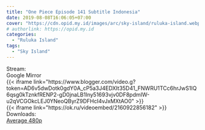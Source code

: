 ```yaml
---
title: "One Piece Episode 141 Subtitle Indonesia"
date: 2019-08-08T16:06:05+07:00
cover: "https://cdn.opid.my.id/images/arc/sky-island/ruluka-island.webp" # Optional, cover
# authorlink: https://opid.my.id
categories:
  - "Ruluka Island"
tags:
  - "Sky Island"
---
```

<div class="ui menu violet borderless inverted">
  <div class="header item active">
        Stream:
    </div>
  <a class="active item" data-tab="google">
    <i class="google drive icon"></i> Google
  </a>
  <a class="item nounderline" data-tab="mirror">
    <i class="odnoklassniki icon"></i> Mirror
  </a>
</div>
<div class="ui bottom attached tab segment active" style="border:0 !important;" data-tab="google">
{{< iframe link="https://www.blogger.com/video.g?token=AD6v5dwDotk0gdY0A_cP5a3J4EDXIt35D41_FNWRU1TCc6hrJwS1IQ6qsg0kTznkfRENP2-gD0jnaLB1Iny51693vjv0DF8pdmIW-u2qVCGOkcLEJ0YNeoQByrZ9DFHcI4vJxMXtAO0" >}}
</div>
<div class="ui bottom attached tab segment" style="border:0 !important;" data-tab="mirror">
{{< iframe link="https://ok.ru/videoembed/2160922856182" >}}
</div>
<div class="ui menu violet borderless inverted">
  <div class="header item active">
        Downloads:
    </div>
  <a class="item nounderline" href="https://ouo.io/9pbDVF" target="_blank" rel="dofollow"><i class="google drive icon"></i>
    Average 480p</a>
</div>
